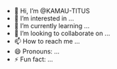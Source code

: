 - 👋 Hi, I’m @KAMAU-TITUS
- 👀 I’m interested in ...
- 🌱 I’m currently learning ...
- 💞️ I’m looking to collaborate on ...
- 📫 How to reach me ...
- 😄 Pronouns: ...
- ⚡ Fun fact: ...

<!---
KAMAU-TITUS/KAMAU-TITUS is a ✨ special ✨ repository because its `README.md` (this file) appears on your GitHub profile.
You can click the Preview link to take a look at your changes.
--->
